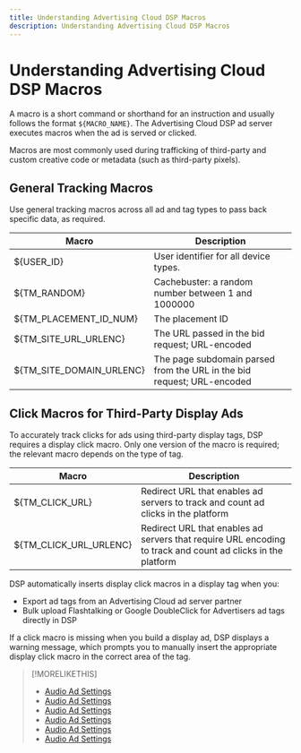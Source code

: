 ```yaml
---
title: Understanding Advertising Cloud DSP Macros
description: Understanding Advertising Cloud DSP Macros
---
```


# Understanding Advertising Cloud DSP Macros

A macro is a short command or shorthand for an instruction and usually follows the format ```${MACRO_NAME}```. The Advertising Cloud DSP ad server executes macros when the ad is served or clicked.

Macros are most commonly used during trafficking of third-party and custom creative code or metadata (such as third-party pixels).

## General Tracking Macros

Use general tracking macros across all ad and tag types to pass back specific data, as required.

| Macro | Description |
| --------------- | ---------------------- |
| ${USER_ID} | User identifier for all device types. |
| ${TM_RANDOM} | Cachebuster: a random number between 1 and 1000000 |
| ${TM_PLACEMENT_ID_NUM} | The placement ID |
| ${TM_SITE_URL_URLENC} | The URL passed in the bid request; URL-encoded |
| ${TM_SITE_DOMAIN_URLENC} | The page subdomain parsed from the URL in the bid request; URL-encoded |

## Click Macros for Third-Party Display Ads

To accurately track clicks for ads using third-party display tags, DSP requires a display click macro. Only one version of the macro is required; the relevant macro depends on the type of tag.

| Macro | Description |
| --------------- | ---------------------- |
| ${TM_CLICK_URL} | Redirect URL that enables ad servers to track and count ad clicks in the platform |
| ${TM_CLICK_URL_URLENC} | Redirect URL that enables ad servers that require URL encoding to track and count ad clicks in the platform |

DSP automatically inserts display click macros in a display tag when you:

* Export ad tags from an Advertising Cloud ad server partner <!-- [Needs PM confirmation] -->
* Bulk upload Flashtalking or Google DoubleClick for Advertisers ad tags directly in DSP

If a click macro is missing when you build a display ad, DSP displays a warning message, which prompts you to manually insert the appropriate display click macro in the correct area of the tag.

>[!MORELIKETHIS]
>
>* [Audio Ad Settings](/help/dsp/campaign-management/ads/ad-settings-audio.md)
>* [Audio Ad Settings](/help/dsp/campaign-management/ads/ad-settings-connected-tv.md)
>* [Audio Ad Settings](/help/dsp/campaign-management/ads/ad-settings-display.md)
>* [Audio Ad Settings](/help/dsp/campaign-management/ads/ad-settings-mobile.md)
>* [Audio Ad Settings](/help/dsp/campaign-management/ads/ad-settings-native.md)
>* [Audio Ad Settings](/help/dsp/campaign-management/ads/ad-settings-pre-roll.md)
